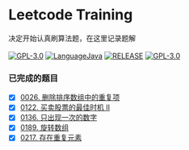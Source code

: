 # Leetcode Training
决定开始认真刷算法题，在这里记录题解<br><br>
[![GPL-3.0](https://img.shields.io/badge/leetcode-training-f89f1b?style=flat&logo=leetcode)](https://img.shields.io/badge/leetcode-training-f89f1b?style=flat&logo=leetcode)
[![LanguageJava](https://img.shields.io/badge/language-java-yellowgreen)](https://img.shields.io/badge/language-java-yellowgreen)
[![RELEASE](https://img.shields.io/badge/RELEASE-1.0--SNAPSHOT-blue.svg)](https://img.shields.io/badge/RELEASE-1.0--SNAPSHOT-blue.svg)
[![GPL-3.0](https://img.shields.io/badge/license-GPL--3.0-blue.svg)](LICENSE)

### 已完成的题目
- [x] [0026. 删除排序数组中的重复项](https://github.com/JiangYongKang/leetcode_training/blob/master/src/main/java/com/leetcode/training/Number0026.java)
- [x] [0122. 买卖股票的最佳时机 II](https://github.com/JiangYongKang/leetcode_training/blob/master/src/main/java/com/leetcode/training/Number0122.java)
- [x] [0136. 只出现一次的数字](https://github.com/JiangYongKang/leetcode_training/blob/master/src/main/java/com/leetcode/training/Number0136.java)
- [x] [0189. 旋转数组](https://github.com/JiangYongKang/leetcode_training/blob/master/src/main/java/com/leetcode/training/Number0189.java)
- [x] [0217. 存在重复元素](https://github.com/JiangYongKang/leetcode_training/blob/master/src/main/java/com/leetcode/training/Number0217.java)